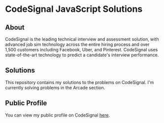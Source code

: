 # CodeSignal JavaScript Solutions

## About

CodeSignal is the leading technical interview and assessment solution, with
advanced job sim technology across the entire hiring process and over 1,500
customers including Facebook, Uber, and Pinterest. CodeSignal uses
state-of-the-art technology to predict a candidate's interview performance.

## Solutions

This repository contains my solutions to the problems on CodeSignal. I'm
currently solving problems in the Arcade section.

## Public Profile

You can view my public profile on CodeSignal [here](https://app.codesignal.com/profile/jamerrq).
